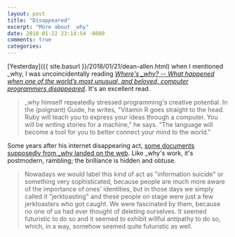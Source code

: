```yaml
---
layout: post
title: "Disappeared"
excerpt: "More about _why"
date: 2018-01-22 23:14:54 -0600
comments: true
categories: 
---
```


[Yesterday]({{ site.basurl }}/2018/01/21/dean-allen.html) when I mentioned \_why, I was uncoincidentally reading _[Where's \_why? --
What happened when one of the world’s most unusual, and beloved, computer programmers disappeared](http://www.slate.com/articles/technology/technology/2012/03/ruby_ruby_on_rails_and__why_the_disappearance_of_one_of_the_world_s_most_beloved_computer_programmers_.single.html)_. It's an excellent read.

> \_why himself repeatedly stressed programming's creative potential. In the (poignant) Guide, he writes, "Vitamin R goes straight to the head. Ruby will teach you to express your ideas through a computer. You will be writing stories for a machine," he says. "The language will become a tool for you to better connect your mind to the world."

Some years after his internet disappearing act, [some documents supposedly from \_why landed on the web](https://github.com/steveklabnik/CLOSURE "now held in this Github repository"). Like \_why's work, it's postmodern, rambling; the brilliance is hidden and obtuse.

> Nowadays we would label this kind of act as "information suicide" or something very sophisticated, because people are much more aware of the importance of ones' identities, but in those days we simply called it "jerktoasting" and these people on stage were just a few jerktoasters who got caught. We were fascinated by them, because no one of us had ever thought of deleting ourselves. It seemed futuristic to do so and it seemed to exhibit willful antipathy to do so, which, in a way, somehow seemed quite futuristic as well.
